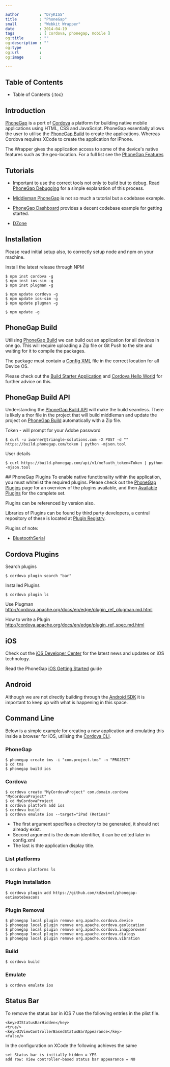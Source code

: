 ```yaml
---

author         : "DryKISS"
title          : "PhoneGap"
small          : "Webkit Wrapper"
date           : 2014-04-19
tags           : [ cordova, phonegap, mobile ]
og:title       : ""
og:description : ""
og:type        :
og:url         :
og:image       :

---
```


## Table of Contents
* Table of Contents
{:toc}

## Introduction
[PhoneGap][] is a port of [Cordova][] a platform for building native mobile
applications using HTML, CSS and JavaScript. PhoneGap essentially allows the user
to utilise the [PhoneGap Build][] to create the applications. Whereas Cordova requires
XCode to create the application for iPhone.

The Wrapper gives the application access to some of the device's native features
such as the geo-location. For a full list see the [PhoneGap Features][]

## Tutorials
* Important to use the correct tools not only to build but to debug. Read
[PhoneGap Debugging][] for a simple explanation of this process.

* [Middleman PhoneGap][] is not so much a tutorial but a codebase example.
* [PhoneGap Dashboard][] provides a decent codebase example for getting started.
* [DZone][]

## Installation
Please read initial setup also, to correctly setup node and npm on your machine.

Install the latest release through NPM

    $ npm inst cordova -g
    $ npm inst ios-sim -g
    $ npm inst plugman -g

    $ npm update cordova -g
    $ npm update ios-sim -g
    $ npm update plugman -g

    $ npm update -g

## PhoneGap Build
Utilising [PhoneGap Build][] we can build out an application for all devices in
one go. This will require uploading a Zip file or Git Push to the site and
waiting for it to compile the packages.

The package must contain a [Config XML][] file in the correct location for all
Device OS.

Please check out the [Build Starter Application][] and [Cordova Hello World][]
for further advice on this.

## PhoneGap Build API
Understanding the [PhoneGap Build API][] will make the build seamless. There is
likely a thor file in the project that will build middleman and update the project
on [PhoneGap Build][] automatically with a Zip file.

Token - will prompt for your Adobe password

    $ curl -u iwarner@triangle-solutions.com -X POST -d "" https://build.phonegap.com/token | python -mjson.tool

User details

    $ curl https://build.phonegap.com/api/v1/me?auth_token=Token | python -mjson.tool

## PhoneGap Plugins
To enable native functionality within the application, you must whitelist the
required plugins. Please check out the [PhoneGap Plugins][] page for an overview
of the plugins available, and then [Available Plugins][] for the complete set.

Plugins can be referenced by version also.

Libraries of Plugins can be found by third party developers, a central repository
of these is located at [Plugin Registry][].

Plugins of note:

* [BluetoothSerial][]

## Cordova Plugins

Search plugins

    $ cordova plugin search "bar"

Installed Plugins

    $ cordova plugin ls

Use Plugman
http://cordova.apache.org/docs/en/edge/plugin_ref_plugman.md.html

How to write a Plugin
http://cordova.apache.org/docs/en/edge/plugin_ref_spec.md.html

## iOS
Check out the [iOS Developer Center][] for the latest news and updates on iOS
technology.

Read the PhoneGap [iOS Getting Started][] guide

## Android
Although we are not directly building through the [Android SDK][] it is important to
keep up with what is happening in this space.

## Command Line
Below is a simple example for creating a new application and emulating this
inside a browser for iOS, utilising the [Cordova CLI][].

### PhoneGap

    $ phonegap create tms -i "com.project.tms" -n "PROJECT"
    $ cd tms
    $ phonegap build ios

### Cordova

    $ cordova create "MyCordovaProject" com.domain.cordova "MyCordovaProject"
    $ cd MyCordovaProject
    $ cordova platform add ios
    $ cordova build
    $ cordova emulate ios --target="iPad (Retina)"

* The first argument specifies a directory to be generated, it should not already exist.
* Second argument is the domain identifier, it can be edited later in config.xml
* The last is thte application display title.

### List platforms

    $ cordova platforms ls

### Plugin Installation

    $ cordova plugin add https://github.com/kdzwinel/phonegap-estimotebeacons

### Plugin Removal

    $ phonegap local plugin remove org.apache.cordova.device
    $ phonegap local plugin remove org.apache.cordova.geolocation
    $ phonegap local plugin remove org.apache.cordova.inappbrowser
    $ phonegap local plugin remove org.apache.cordova.dialogs
    $ phonegap local plugin remove org.apache.cordova.vibration

### Build

    $ cordova build

### Emulate

    $ cordova emulate ios

## Status Bar

To remove the status bar in iOS 7 use the following entries in the plist file.

    <key>UIStatusBarHidden</key>
    <true/>
    <key>UIViewControllerBasedStatusBarAppearance</key>
    <false/>

In the configuration on XCode the following achieves the same

    set Status bar is initially hidden = YES
    add row: View controller-based status bar appearance = NO

[PhoneGap]:http://cordova.apache.org/
[Cordova]:http://cordova.apache.org/
[PhoneGap Features]:http://phonegap.com/about/feature/
[PhoneGap Debugging]:http://www.slideshare.net/iivanoo/mobile-applications-development-lecture-9#btnNext
[Middleman PhoneGap]:https://github.com/pixelsonly/middleman-phonegap
[PhoneGap Dashboard]:https://github.com/jsmiff/simple-phonegap-dash
[PhoneGap Build]:https://build.phonegap.com
[PhoneGap Build API]:https://build.phonegap.com/api
[Android SDK]:http://developer.android.com/develop/index.html
[iOS Developer Center]:https://developer.apple.com/devcenter/ios/index.action
[Config XML]:https://build.phonegap.com/docs/config-xml
[Build Starter Application]:https://github.com/phonegap/phonegap-start
[Cordova Hello World]:https://github.com/apache/cordova-app-hello-world/tree/master
[PhoneGap Plugins]:https://build.phonegap.com/docs/plugins-using
[Available Plugins]:https://build.phonegap.com/plugins
[Cordova CLI]:http://cordova.apache.org/docs/en/3.5.0/guide_cli_index.md.html#The%20Command-Line%20Interface
[Plugin Registry]:http://www.plugreg.com/
[BluetoothSerial]:https://github.com/don/BluetoothSerial
[DZone]:http://refcardz.dzone.com/refcardz/getting-started-phonegap
[iOS Getting Started]:http://docs.phonegap.com/en/3.3.0/guide_platforms_ios_index.md.html#iOS%20Platform%20Guide